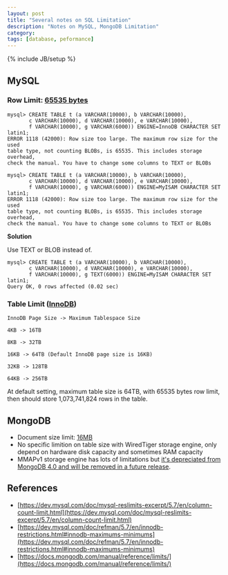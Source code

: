 ```yaml
---
layout: post
title: "Several notes on SQL Limitation"
description: "Notes on MySQL, MongoDB Limitation"
category: 
tags: [database, peformance]
---
```

{% include JB/setup %}

## MySQL
### Row Limit: [65535 bytes](https://dev.mysql.com/doc/mysql-reslimits-excerpt/5.7/en/column-count-limit.html)

```
mysql> CREATE TABLE t (a VARCHAR(10000), b VARCHAR(10000),
       c VARCHAR(10000), d VARCHAR(10000), e VARCHAR(10000),
       f VARCHAR(10000), g VARCHAR(6000)) ENGINE=InnoDB CHARACTER SET latin1;
ERROR 1118 (42000): Row size too large. The maximum row size for the used 
table type, not counting BLOBs, is 65535. This includes storage overhead, 
check the manual. You have to change some columns to TEXT or BLOBs
```
```
mysql> CREATE TABLE t (a VARCHAR(10000), b VARCHAR(10000),
       c VARCHAR(10000), d VARCHAR(10000), e VARCHAR(10000),
       f VARCHAR(10000), g VARCHAR(6000)) ENGINE=MyISAM CHARACTER SET latin1;
ERROR 1118 (42000): Row size too large. The maximum row size for the used 
table type, not counting BLOBs, is 65535. This includes storage overhead, 
check the manual. You have to change some columns to TEXT or BLOBs
```

**Solution**

Use TEXT or BLOB instead of.
```
mysql> CREATE TABLE t (a VARCHAR(10000), b VARCHAR(10000),
       c VARCHAR(10000), d VARCHAR(10000), e VARCHAR(10000),
       f VARCHAR(10000), g TEXT(6000)) ENGINE=MyISAM CHARACTER SET latin1;
Query OK, 0 rows affected (0.02 sec)
```

### Table Limit ([InnoDB](https://dev.mysql.com/doc/refman/5.7/en/innodb-restrictions.html#innodb-maximums-minimums))

    InnoDB Page Size ->	Maximum Tablespace Size

    4KB -> 16TB

    8KB -> 32TB

    16KB ->	64TB (Default InnoDB page size is 16KB)

    32KB ->	128TB

    64KB ->	256TB 


At default setting, maximum table size is 64TB, with 65535 bytes row limit, then should store 1,073,741,824 rows in the table.

## MongoDB
- Document size limit: [16MB](https://docs.mongodb.com/manual/reference/limits/#bson-documents)
- No specific limition on table size with WiredTiger storage engine, only depend on hardware disk capacity and sometimes RAM capacity
- MMAPv1 storage engine has lots of limitations but [it's depreciated from MongoDB 4.0 and will be removed in a future release](https://docs.mongodb.com/manual/core/mmapv1/).

## References
- [https://dev.mysql.com/doc/mysql-reslimits-excerpt/5.7/en/column-count-limit.html](https://dev.mysql.com/doc/mysql-reslimits-excerpt/5.7/en/column-count-limit.html)
- [https://dev.mysql.com/doc/refman/5.7/en/innodb-restrictions.html#innodb-maximums-minimums](https://dev.mysql.com/doc/refman/5.7/en/innodb-restrictions.html#innodb-maximums-minimums)
- [https://docs.mongodb.com/manual/reference/limits/](https://docs.mongodb.com/manual/reference/limits/)